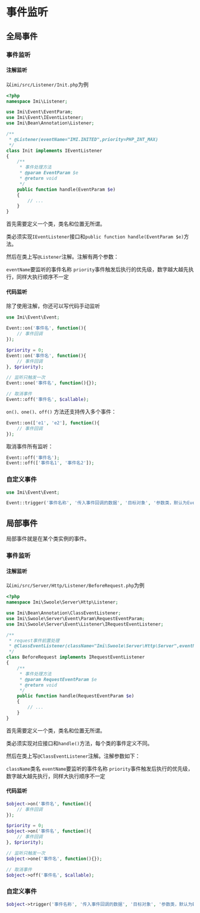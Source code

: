 # 事件监听

## 全局事件

### 事件监听

#### 注解监听

以`imi/src/Listener/Init.php`为例

```php
<?php
namespace Imi\Listener;

use Imi\Event\EventParam;
use Imi\Event\IEventListener;
use Imi\Bean\Annotation\Listener;

/**
 * @Listener(eventName="IMI.INITED",priority=PHP_INT_MAX)
 */
class Init implements IEventListener
{
    /**
     * 事件处理方法
     * @param EventParam $e
     * @return void
     */
    public function handle(EventParam $e)
    {
        // ...
    }
}
```

首先需要定义一个类，类名和位置无所谓。

类必须实现`IEventListener`接口和`public function handle(EventParam $e)`方法。

然后在类上写`@Listener`注解。注解有两个参数：

`eventName`要监听的事件名称
`priority`事件触发后执行的优先级，数字越大越先执行，同样大执行顺序不一定

#### 代码监听

除了使用注解，你还可以写代码手动监听

```php
use Imi\Event\Event;

Event::on('事件名', function(){
    // 事件回调
});

$priority = 0;
Event::on('事件名', function(){
    // 事件回调
}, $priority);

// 监听只触发一次
Event::one('事件名', function(){});

// 取消事件
Event::off('事件名', $callable);
```

`on()、one()、off()` 方法还支持传入多个事件：

```php
Event::on(['e1', 'e2'], function(){
	// 事件回调
});
```

取消事件所有监听：

```php
Event::off('事件名');
Event::off(['事件名1', '事件名2']);
```

### 自定义事件

```php
use Imi\Event\Event;

Event::trigger('事件名称', '传入事件回调的数据', '目标对象', '参数类，默认为EventParam::class');
```

## 局部事件

局部事件就是在某个类实例的事件。

### 事件监听

#### 注解监听

以`imi/src/Server/Http/Listener/BeforeRequest.php`为例

```php
<?php
namespace Imi\Swoole\Server\Http\Listener;

use Imi\Bean\Annotation\ClassEventListener;
use Imi\Swoole\Server\Event\Param\RequestEventParam;
use Imi\Swoole\Server\Event\Listener\IRequestEventListener;

/**
 * request事件前置处理
 * @ClassEventListener(className="Imi\Swoole\Server\Http\Server",eventName="request",priority=PHP_INT_MAX)
 */
class BeforeRequest implements IRequestEventListener
{
	/**
	 * 事件处理方法
	 * @param RequestEventParam $e
	 * @return void
	 */
	public function handle(RequestEventParam $e)
	{
		// ...
	}
}
```

首先需要定义一个类，类名和位置无所谓。

类必须实现对应接口和`handle()`方法，每个类的事件定义不同。

然后在类上写`@ClassEventListener`注解。注解参数如下：

`className`类名
`eventName`要监听的事件名称
`priority`事件触发后执行的优先级，数字越大越先执行，同样大执行顺序不一定

#### 代码监听

```php
$object->on('事件名', function(){
	// 事件回调
});

$priority = 0;
$object->on('事件名', function(){
	// 事件回调
}, $priority);

// 监听只触发一次
$object->one('事件名', function(){});

// 取消事件
$object->off('事件名', $callable);

```

### 自定义事件

```php
$object->trigger('事件名称', '传入事件回调的数据', '目标对象', '参数类，默认为EventParam::class');
```